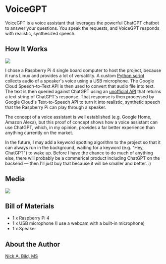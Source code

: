 # VoiceGPT

VoiceGPT is a voice assistant that leverages the powerful ChatGPT chatbot to answer your questions.  You speak the requests, and VoiceGPT responds with realistic, synthesized speech.

## How It Works

![](https://raw.githubusercontent.com/nickbild/voice_chatgpt/main/media/voicegpt_overview.jpg)

I chose a Raspberry Pi 4 single board computer to host the project, because it runs Linux and provides a lot of versatility.  A custom [Python script](https://github.com/nickbild/voice_chatgpt/blob/main/voice_chat.py) collects audio of a speaker's voice using a USB microphone.  The Google Cloud Speech-to-Text API is then used to convert that audio file into text.  The text is then queried against ChatGPT using an [unofficial API](https://github.com/acheong08/ChatGPT-lite) that returns a text string of ChatGPT's response.  That response is then processed by Google Cloud's Text-to-Speech API to turn it into realistic, synthetic speech that the Raspberry Pi can play through a speaker.

The concept of a voice assistant is well established (e.g. Google Home, Amazon Alexa), but this proof of concept shows how a voice assistant can use ChatGPT, which, in my opinion, provides a far better experience than anything currently on the market.

In the future, I may add a keyword spotting algorithm to the project so that it can always run in the background, waiting for a keyword (e.g. "Hey, ChatGPT") to wake up.  Before I have the chance to do much of anything else, there will probably be a commerical product including ChatGPT on the backend — then I'll just buy that because it will be smaller and better.  :)

## Media

![](https://raw.githubusercontent.com/nickbild/voice_chatgpt/main/media/voicegpt_sm.jpg)

## Bill of Materials

- 1 x Raspberry Pi 4
- 1 x USB microphone (I use a webcam with a built-in microphone)
- 1 x Speaker

## About the Author

[Nick A. Bild, MS](https://nickbild79.firebaseapp.com/#!/)
